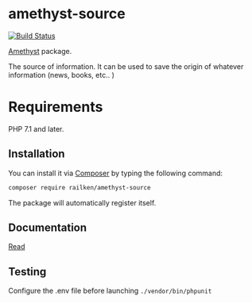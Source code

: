 # amethyst-source

[![Build Status](https://travis-ci.org/railken/amethyst-source.svg?branch=master)](https://travis-ci.org/railken/amethyst-source)

[Amethyst](https://github.com/railken/amethyst) package.

The source of information. It can be used to save the origin of whatever information (news, books, etc.. )

# Requirements

PHP 7.1 and later.

## Installation

You can install it via [Composer](https://getcomposer.org/) by typing the following command:

```bash
composer require railken/amethyst-source
```

The package will automatically register itself.

## Documentation

[Read](docs/index.md)

## Testing

Configure the .env file before launching `./vendor/bin/phpunit`
